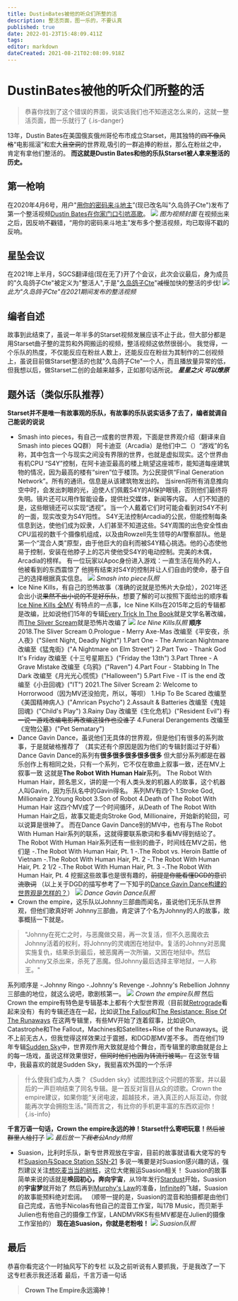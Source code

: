 ```yaml
---
title: DustinBates被他的听众们所整的活
description: 整活页面，图一乐的，不要认真
published: true
date: 2022-01-23T15:48:09.411Z
tags: 
editor: markdown
dateCreated: 2021-08-21T02:08:09.918Z
---
```


# DustinBates被他的听众们所整的活
> 恭喜你找到了这个错误的界面，说实话我们也不知道这怎么来的，这就一整活页面，图一乐就行了
{.is-danger}

13年，Dustin Bates在美国俄亥俄州哥伦布市成立Starset，用其独特的~~四不像风格~~“电影摇滚”和宏大~~且空洞~~的世界观,吸引的一群追捧的粉丝，那么在粉丝之中，肯定有拿他们整活的。
**而这就是Dustin Bates和他的乐队Starset被人拿来整活的历史。**

## 第一枪响
在2020年4月6号，用户"[用你的密码来斗地主](https://space.bilibili.com/271885937/video?tid=0&page=9&keyword=&order=pubdate)”(现已改名叫"久岛鸽子Cte")发布了第一个整活视频[Dustin Bates在你家门口引吭高歌](https://www.bilibili.com/video/BV1c5411t7iJ)。
![](https://img.starset.fans/2023/02/10/63e5dbdb8266c.jpg)
*图为视频封面*
在视频出来之后，因反响不~~戳~~错，“用你的密码来斗地主”发布多个整活视频，均已取得不戳的反响。
## 星坠会议
在2021年上半月，SGCS翻译组(现在无了)开了个会议，此次会议最后，身为成员的"久岛鸽子Cte"被定义为"整活人",于是"[久岛鸽子Cte](https://space.bilibili.com/271885937/video?tid=0&page=9&keyword=&order=pubdate)"~~减慢~~加快的整活的步伐!
![](https://img.starset.fans/2023/02/10/63e5dc113efbc.png)
*此为"久岛鸽子Cte"在2021期间发布的整活视频*
## 编者自述
故事到此结束了，虽说一年半多的Starset视频发展应该不止于此，但大部分都是用Starset曲子整的混剪和外网搬运的视频，整活视频这依然很弱小。
我觉得，一个乐队的热度，不仅能反应在粉丝人数上，还能反应在粉丝为其制作的二创视频上，虽说目前做Starset整活的也就"久岛鸽子Cte"一个人，而且播放量异常的低，但我想以后，做Starset二创的会越来越多，正如那句话所说。
***星星之火 可以燎原***
## 题外话（类似乐队推荐）
**Starset并不是唯一有故事观的乐队，有故事的乐队说实话多了去了，编者就调自己能说的说说**
- Smash into pieces，有自己一成套的世界观，下面是世界观介绍（翻译来自Smash into pieces QQ群）
阿卡迪亚（Arcadia）是他们中二（）“游戏”的名称，其中包含一个与现实之间没有界限的世界，也就是虚拟现实。这个世界由有机CPU “S4Y”控制，在阿卡迪亚最高的楼上眺望这座城市，能知道每座建筑物的情况，因为最高的楼有“siren”位于楼顶。为公民提供“Final Generation Network”。所有的通讯，信息是从该建筑物发出的。 当siren将所有消息推向空中时，会发出刺眼的光，迫使人们佩戴S4Y的AI保护眼镜，否则他们最终将失明。镜片还可以用作智能设备，提供社交媒体，新闻等内容。 人们不知道的是，这些眼镜还可以实现“透视”。当一个人戴着它们时可能会看到对S4Y不利的一面，现实改变为S4Y阳性。 S4Y无法控制Arcadia的公民，但能控制每条信息到达，使他们成为奴隶，人们甚至不知道这些。S4Y周围的出色安全性由CPU监视的数千个摄像机组成，以及由Rowzell先生领导的AI警察部队。他是第一个“混合人类”原型，由于他巨大的自利而被S4Y精心挑选。他的心态使他易于控制，安装在他脖子上的芯片使他受S4Y的电动控制。完美的木偶，Arcadia的榜样。 有一位玩家以Apoc身份进入游戏：一直生活在局外的人，他被看到的东西震惊了
他拥有结束对S4Y的控制并让人们自由的使命，基于自己的选择根据真实信息。
![](https://img.starset.fans/2023/02/10/63e5dc4774ee1.jpg)
*Smash into piece队照*
- Ice Nine Kills，有自己的恐怖故事（准确的说就是恐怖片大杂烩），2021年还会出小说~~果然不出小说的不是好乐队~~，想要了解的可以按照下面给出的顺序看[Ice Nine Kills 全MV](https://www.bilibili.com/video/BV1x64y1z7Hh)
 有特点的一点事，Ice Nine Kills在2015年之后的专辑都是改编，比如说他们15年的专辑[Every Trick In The Book](https://music.163.com/#/album?id=35238403)就是文学名著改编，而[The Sliver Scream](https://music.163.com/#/album?id=73782347)就是恐怖片改编了
 ![](https://img.starset.fans/2023/02/10/63e5dc6b6d1a3.png)
*Ice Nine Kills队照*
  **顺序**
  2018.The Sliver Scream
  0.Prologue - Merry Axe-Mas 改编至《平安夜，杀人夜》("Silent Night, Deadly Night")
  1.Part One - The Amrican Nightmare 改编至《猛鬼街》("A Nightmare on Elm Street")
  2.Part Two - Thank God It's Friday 改编至《十三号星期五》("Friday the 13th")
  3.Part Three - A Grave Mistake 改编至《乌鸦》("Raven")
  4.Part Four - Stabbing In The Dark 改编至《月光光心慌慌》("Halloween")
  5.Part Five - IT is the end 改编至《小丑回魂》("IT")
  2021.The Silver Scream 2: Welcome to Horrorwood（因为MV还没拍完，所以，等呗）
  1.Hip To Be Scared 改编至《美国精神病人》("Amrican Psycho")
  2.Assault & Batteries 改编至《鬼娃回魂》("Child's Play")
  3.Rainy Day 改编至《生化危机》("Resident Evil") ~~有一说一游戏改编电影再改编这操作也没谁了~~
  4.Funeral Derangements 改编至《宠物公墓》("Pet Sematary")
- Dance Gavin Dance，虽说他们无具体的世界观，但是他们有很多的系列故事，于是就破格推荐了
 （其实还有个原因是因为他们的专辑封面过于好看）
 Dance Gavin Dance的系列有**很多很多很多很多很多**
 但大部分系列都是在器乐创作上有相同之处，只有一个系列，它不仅在歌曲上叙事一致，还在MV上叙事一致
 这就是**The Robot With Human Hair**系列。
 The Robot With Human Hair，顾名思义，讲的是一个有人类头发的机器人的故事，这个机器人叫Gavin，因为乐队名中的Gavin得名。
 系列MV有四个
 1.Stroke God, Millionaire
 2.Young Robot
 3.Son of Robot
 4.Death of The Robot With Human Hair
 这四个MV成了一个时间循环，从Death of The Robot With Human Hair之后，故事又能走向Stroke God, Millionaire，开始新的轮回，可以说算是很神了。
 而在Dance Gavin Dance别的MV中，也有与The Robot With Human Hair系列的联系，这就得要联系歌词和多看MV得到结论了。
 The Robot With Human Hair系列还有一些别的曲子，时间线在MV之前，他们是
 -.The Robot With Human Hair, Pt. 1
 -.The Robot vs. Heroin Battle of Vietnam
 -.The Robot With Human Hair, Pt. 2
 -.The Robot With Human Hair, Pt. 2 1/2
 -.The Robot With Human Hair, Pt. 3
 -.The Robot With Human Hair, Pt. 4
 挖掘这些故事也是很有趣的，~~前提是你能看懂DGD的意识流歌词~~
 （以上关于DGD的描写参考了一下知乎的[Dance Gavin Dance构建的世界观是怎样的？](https://www.zhihu.com/question/67697250)）
 ![](https://img.starset.fans/2023/02/10/63e5dc97504ab.jpg)
*Dance Gavin Dance队照*
-  Crown the empire，这乐队以Johnny三部曲而闻名，虽说他们无乐队世界观，但他们歌真好听
 Johnny三部曲，肯定讲了个名为Johnny的人的故事，故事概括一下就是。
> "Johnny在死亡之时，与恶魔做交易，再一次复活，但不久恶魔收去Johnny活着的权利，将Johnny的灵魂困在地狱中。复活的Johnny对恶魔实施复仇，结果杀到最后，被恶魔再一次所骗，又困在地狱中。然后Johnny又杀出来，杀死了恶魔。但Johnny最后选择主宰地狱，一人称王。"

 系列顺序是
 -.Johnny Ringo
 -.Johnny's Revenge
 -.Johnny's Rebellion
 Johnny三部曲的地位，就这么说吧，歌剧核第一。
 ![](https://img.starset.fans/2023/02/10/63e5dcc0dbcd1.png)
 *Crown the empire队照*
 然后Crown the empire有特色是专辑基本上都有个大型世界观（目前就[Retrograde](https://music.163.com/#/album?id=34751923)看起来没有）有的专辑还连在一起，比如说[The Fallout](https://music.163.com/?from=infinity#/album?id=2725045)和[The Resistance: Rise Of The Runaways](https://music.163.com/?from=infinity#/album?id=2903232)
 在这两专辑里，有些MV开始了连着叙事，比如说Oh, Catastrophe和The Fallout，Machines和Satellites+Rise of the Runaways。说不上前无古人，但我觉得这样效果过于震撼，和DGD那MV差不多。
 而在他们19年专辑[Sudden Sky](https://music.163.com/#/album?id=80522591)中，世界观作用大致就是给个舞台，而专辑里的歌曲就是台上的每一场戏，虽说这样效果很好，~~但同时他们也因为转流行被骂。~~
 在这张专辑中，我最喜欢的就是Sudden Sky，我挺喜欢外国的一个乐评
>  什么使我们成为人类？《Sudden sky》试图找到这个问题的答案，并以最后的一声巨响结束了同名专辑。是一首反对盲目从众的颂歌。Crown the empire建议，如果你能“关闭电波，超越技术，进入真正的人际互动，你就能再次学会拥抱生活。”简而言之，有比你的手机更丰富的东西欢迎你！
{.is-info}

**千言万语一句话，Crown the empire永远的神！Starset什么寄吧玩意！**~~然后被群里人给打了~~
![](https://img.starset.fans/2023/02/10/63e5dced4eb5e.png)
*最后放一下~~我老公~~Andy帅照*
- Suasion，比利时乐队，新专世界观放在宇宙，目前的故事就请看大佬写的专栏[Suasion与Space Station SSN-21](https://www.bilibili.com/read/cv12634092)
多说一嘴要是对Suasion感兴趣的话，强烈建议关注[想吃麦当当的树桩](https://space.bilibili.com/21651053/article)，这位大佬搬运Suasion相关！
Suasion的故事简单来说的话就是**唤回初心，奔向宇宙**，从19年发行[Stardust](https://music.163.com/?from=infinity#/album?id=121897232)开始，Suasion的**宇宙梦**就开始了
然后再到[Murphy's Law](https://music.163.com/#/album?id=125419926)的准备，[Infinite](https://music.163.com/#/album?id=128647364)的飞越，Suasion的故事能预料绝对宏阔。
（顺带一提的是，Suasion的混音和拍摄都是由他们自己完成，吉他手Nicolas有他自己的混音工作室，叫17B Music，而贝斯手Julien也有他自己的摄像工作室，LANDMVRKS有些MV都是在Julien的摄像工作室拍的）
**现在追Suasion，你就是老粉啦！**
![](https://img.starset.fans/2023/02/10/63e5dd0f5ee7e.jpg)
*Suasion队照*

## 最后
恭喜你看完这个一时抽风写下的专栏
以及之前听说有人要抓我，于是我改了一下这专栏表示我还活着
最后，千言万语一句话
> **Crown The Empire永远滴神！**

<!--*雷顿：文鸟已被肃反委员会逮捕，理由是背叛组织，企图利用组内网站进行渗透-->
<!--我永远喜欢飞鸟凑！-->
<!--大家都明白，文鸟的真正目的不是介绍他的整活视频，而是介绍他喜欢的乐队，文鸟开心就好-->
